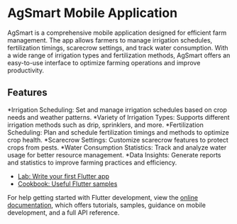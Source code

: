 # AgSmart Mobile Application

AgSmart is a comprehensive mobile application designed for efficient farm management. The app allows farmers to manage irrigation schedules, fertilization timings, scarecrow settings, and track water consumption. With a wide range of irrigation types and fertilization methods, AgSmart offers an easy-to-use interface to optimize farming operations and improve productivity.

## Features

*Irrigation Scheduling: Set and manage irrigation schedules based on crop needs and weather patterns.
*Variety of Irrigation Types: Supports different irrigation methods such as drip, sprinklers, and more.
*Fertilization Scheduling: Plan and schedule fertilization timings and methods to optimize crop health.
*Scarecrow Settings: Customize scarecrow features to protect crops from pests.
*Water Consumption Statistics: Track and analyze water usage for better resource management.
*Data Insights: Generate reports and statistics to improve farming practices and efficiency.

- [Lab: Write your first Flutter app](https://docs.flutter.dev/get-started/codelab)
- [Cookbook: Useful Flutter samples](https://docs.flutter.dev/cookbook)

For help getting started with Flutter development, view the
[online documentation](https://docs.flutter.dev/), which offers tutorials,
samples, guidance on mobile development, and a full API reference.
